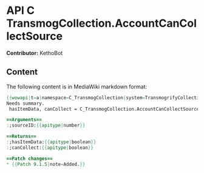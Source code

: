 # API C TransmogCollection.AccountCanCollectSource

**Contributor:** KethoBot

## Content

The following content is in MediaWiki markdown format:

```mediawiki
{{wowapi|t=a|namespace=C_TransmogCollection|system=TransmogrifyCollection}}
Needs summary.
 hasItemData, canCollect = C_TransmogCollection.AccountCanCollectSource(sourceID)

==Arguments==
:;sourceID:{{apitype|number}}

==Returns==
:;hasItemData:{{apitype|boolean}}
:;canCollect:{{apitype|boolean}}

==Patch changes==
* {{Patch 9.1.5|note=Added.}}
```